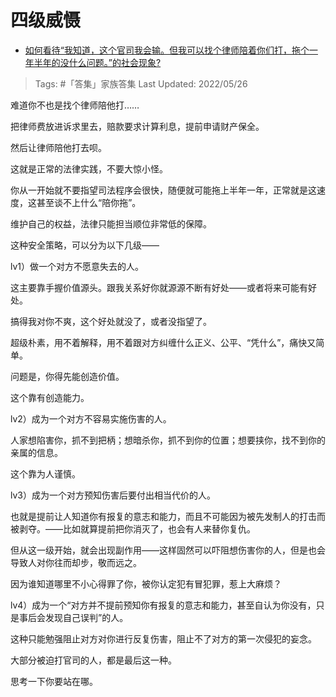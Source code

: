 # 四级威慑

- [如何看待“我知道，这个官司我会输。但我可以找个律师陪着你们打，拖个一年半年的没什么问题。”的社会现象?](https://www.zhihu.com/question/533762700/answer/2502664615)

>Tags: #「答集」家族答集 
>Last Updated: 2022/05/26

难道你不也是找个律师陪他打……

把律师费放进诉求里去，赔款要求计算利息，提前申请财产保全。

然后让律师陪他打去呗。

这就是正常的法律实践，不要大惊小怪。

你从一开始就不要指望司法程序会很快，随便就可能拖上半年一年，正常就是这速度，这甚至谈不上什么“陪你拖”。

维护自己的权益，法律只能担当顺位非常低的保障。

这种安全策略，可以分为以下几级——

lv1）做一个对方不愿意失去的人。

这主要靠手握价值源头。跟我关系好你就源源不断有好处——或者将来可能有好处。

搞得我对你不爽，这个好处就没了，或者没指望了。

超级朴素，用不着解释，用不着跟对方纠缠什么正义、公平、“凭什么”，痛快又简单。

问题是，你得先能创造价值。

这个靠有创造能力。

  

lv2）成为一个对方不容易实施伤害的人。

人家想陷害你，抓不到把柄；想暗杀你，抓不到你的位置；想要挟你，找不到你的亲属的信息。

这个靠为人谨慎。

  

lv3）成为一个对方预知伤害后要付出相当代价的人。

也就是提前让人知道你有报复的意志和能力，而且不可能因为被先发制人的打击而被剥夺。——比如就算提前把你消灭了，也会有人来替你复仇。

但从这一级开始，就会出现副作用——这样固然可以吓阻想伤害你的人，但是也会导致人对你往而却步，敬而远之。

因为谁知道哪里不小心得罪了你，被你认定犯有冒犯罪，惹上大麻烦？

  

lv4）成为一个“对方并不提前预知你有报复的意志和能力，甚至自认为你没有，只是事后会发现自己误判”的人。

这种只能勉强阻止对方对你进行反复伤害，阻止不了对方的第一次侵犯的妄念。

大部分被迫打官司的人，都是最后这一种。

  

思考一下你要站在哪。